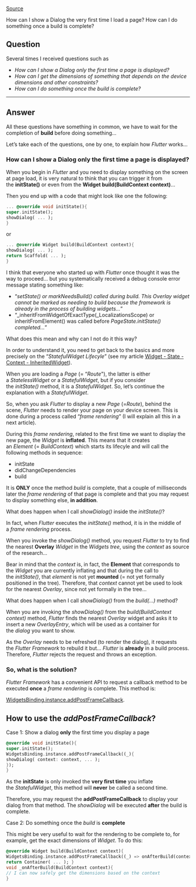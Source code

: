 [Source](https://www.didierboelens.com/2019/04/addpostframecallback/)

How can I show a Dialog the very first time I load a page? How can I do something once a build is complete?

## Question

Several times I received questions such as

-   _How can I show a Dialog only the first time a page is displayed?_
-   _How can I get the dimensions of something that depends on the device dimensions and other constraints?_
-   _How can I do something once the build is complete?_

---

## Answer

All these questions have something in common, we have to wait for the completion of **build** before doing something…

Let’s take each of the questions, one by one, to explain how _Flutter_ works…
### How can I show a Dialog only the first time a page is displayed?

When you begin in _Flutter_ and you need to display something on the screen at page load, it is very natural to think that you can trigger it from the **initState()** or even from the **Widget build(BuildContext context)**…

Then you end up with a code that might look like one the following:
```dart
... @override void initState(){ 
super.initState();
showDialog( ... );
}
```
or
```dart
... @override Widget build(BuildContext context){
showDialog( ... );
return Scaffold( ... );
}
```
I think that everyone who started up with _Flutter_ once thought it was the way to proceed… but you systematically received a debug console error message stating something like:

-   “_setState() or markNeedsBuild() called during build. This Overlay widget cannot be marked as needing to build because the framework is already in the process of building widgets…_”
-   “_inheritFromWidgetOfExactType(_LocalizationsScope) or inheritFromElement() was called before _PageState.initState() completed…_”

What does this mean and why can I not do it this way?

In order to understand it, you need to get back to the basics and more precisely on the “_StatefulWidget Lifecyle_” (see my article [Widget - State - Context - InheritedWidget](https://www.didierboelens.com/2018/06/widget---state---context---inheritedwidget/)).

When you are loading a _Page_ (= “_Route_"), the latter is either a _StatelessWidget_ or a _StatefulWidget_, but if you consider the _initState()_ method, it is a _StatefulWidget_. So, let’s continue the explanation with a _StatefulWidget_.

So, when you ask _Flutter_ to display a new _Page_ (=_Route_), behind the scene, _Flutter_ needs to render your page on your device screen. This is done during a process called “_frame rendering_” (I will explain all this in a next article).

During this _frame rendering_, related to the first time we want to display the new page, the _Widget_ is **inflated**. This means that it creates an _Element_ (= _BuildContext_) which starts its lifecyle and will call the following methods in sequence:

-   initState
-   didChangeDependencies
-   build

It is **ONLY** once the method _build_ is complete, that a couple of milliseconds later the _frame rendering_ of that page is complete and that you may request to display something else, **in addition**.

What does happen when I call _showDialog()_ inside the _initState()_?

In fact, when _Flutter_ executes the _initState()_ method, it is in the middle of a _frame rendering_ process.

When you invoke the _showDialog()_ method, you request _Flutter_ to try to find the nearest **Overlay** _Widget_ in the _Widgets tree_, using the _context_ as source of the research…

Bear in mind that the _context_ is, in fact, the **Element** that corresponds to the _Widget_ you are currently inflating and that during the call to the _initState()_, that _element_ is not yet **mounted** (= not yet formally positioned in the tree). Therefore, that _context_ cannot yet be used to look for the nearest _Overlay_, since not yet formally in the tree…

What does happen when I call _showDialog()_ from the _build(…)_ method?

When you are invoking the _showDialog()_ from the _build(BuildContext context)_ method, _Flutter_ finds the nearest _Overlay_ widget and asks it to insert a new _OverlayEntry_, which will be used as a container for the _dialog_ you want to show.

As the _Overlay_ needs to be refreshed (to render the dialog), it requests the _Flutter Framework_ to rebuild it but… _Flutter_ is **already** in a build process. Therefore, _Flutter_ rejects the request and throws an exception.

### So, what is the solution?

_Flutter Framework_ has a convenient API to request a callback method to be executed **once** a _frame rendering_ is complete. This method is:

[WidgetsBinding.instance.addPostFrameCallback](https://docs.flutter.io/flutter/scheduler/SchedulerBinding/addPostFrameCallback.html).
## How to use the _addPostFrameCallback_?

Case 1: Show a dialog **only** the first time you display a page
```dart
@override void initState(){
super.initState();
WidgetsBinding.instance.addPostFrameCallback((_){
showDialog( context: context, ... );
});
}
```
As the **initState** is only invoked the **very first time** you inflate the _StatefulWidget_, this method will **never** be called a second time.

Therefore, you may request the **addPostFrameCallback** to display your dialog from that method. The _showDialog_ will be executed **after** the build is complete.

Case 2: Do something once the _build_ is **complete**

This might be very useful to wait for the rendering to be complete to, for example, get the exact dimensions of _Widget_. To do this:
```dart
@override Widget build(BuildContext context){
WidgetsBinding.instance.addPostFrameCallback((_) => onAfterBuild(context));
return Container( ... ); } 
void _onAfterBuild(BuildContext context){
// I can now safely get the dimensions based on the context
}
```